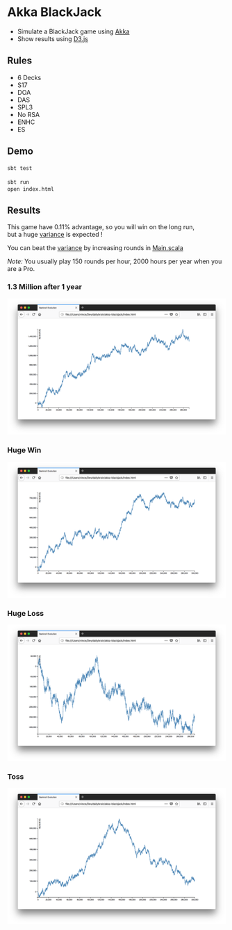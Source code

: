 # Akka BlackJack

* Simulate a BlackJack game using [Akka](https://akka.io)
* Show results using [D3.js](https://d3js.org)


## Rules

* 6 Decks
* S17
* DOA
* DAS
* SPL3
* No RSA
* ENHC
* ES


## Demo

    sbt test
    
    sbt run
    open index.html


## Results

This game have 0.11% advantage, so you will win on the long run,     
but a huge [variance](https://en.wikipedia.org/wiki/Variance) is expected !   

You can beat the [variance](https://en.wikipedia.org/wiki/Variance) by increasing rounds in [Main.scala](src/main/scala/fr/dailybrain/akka/blackjack/Main.scala)    

*Note:* You usually play 150 rounds per hour, 2000 hours per year when you are a Pro.


### 1.3 Million after 1 year 
![One Million](src/main/resources/assets/one-million.png)

### Huge Win
![Huge Win](src/main/resources/assets/huge-win.png)

### Huge Loss
![Huge Loss](src/main/resources/assets/huge-loss.png)

### Toss
![Toss](src/main/resources/assets/toss.png)
